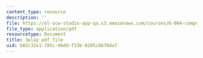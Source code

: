 ```yaml
---
content_type: resource
description: ''
file: https://ol-ocw-studio-app-qa.s3.amazonaws.com/courses/6-004-computation-structures-spring-2017/b02c32e1785c4bddf33b0285c6b76da7_VdRC2raV8fA.pdf
file_type: application/pdf
resourcetype: Document
title: 3play pdf file
uid: b02c32e1-785c-4bdd-f33b-0285c6b76da7
---
```

